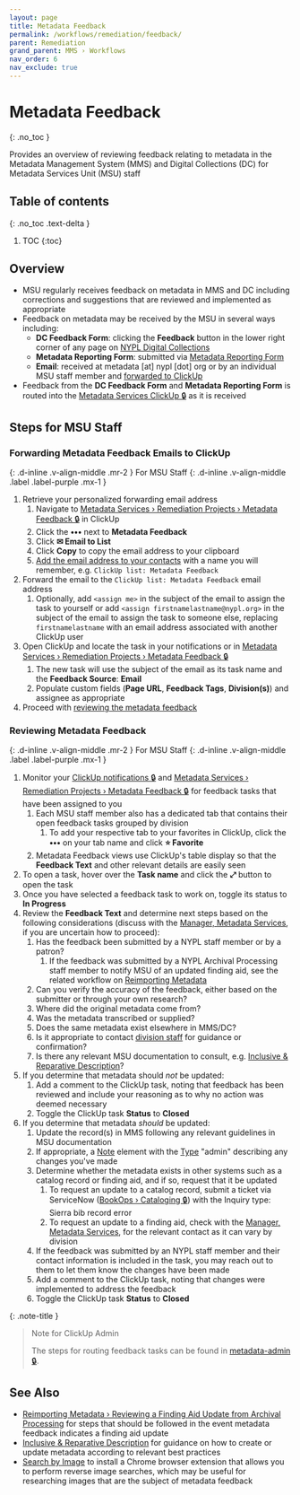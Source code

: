 ```yaml
---
layout: page
title: Metadata Feedback
permalink: /workflows/remediation/feedback/
parent: Remediation
grand_parent: MMS › Workflows
nav_order: 6
nav_exclude: true
---
```


# Metadata Feedback
{: .no_toc }

Provides an overview of reviewing feedback relating to metadata in the Metadata Management System (MMS) and Digital Collections (DC) for Metadata Services Unit (MSU) staff

## Table of contents
{: .no_toc .text-delta }

1. TOC
{:toc}

## Overview
- MSU regularly receives feedback on metadata in MMS and DC including corrections and suggestions that are reviewed and implemented as appropriate
- Feedback on metadata may be received by the MSU in several ways including:
  - **DC Feedback Form**: clicking the **Feedback** button in the lower right corner of any page on [NYPL Digital Collections](https://digitalcollections.nypl.org/)
  - **Metadata Reporting Form**: submitted via [Metadata Reporting Form](/metadata-documentation/contact/form/)
  - **Email**: received at metadata [at] nypl [dot] org or by an individual MSU staff member and [forwarded to ClickUp](#forwarding-metadata-feedback-emails-to-clickup)
- Feedback from the **DC Feedback Form** and **Metadata Reporting Form** is routed into the [Metadata Services ClickUp 🔒](https://app.clickup.com/2305128/v/gr/26b38-7748) as it is received

## Steps for MSU Staff

### Forwarding Metadata Feedback Emails to ClickUp
{: .d-inline .v-align-middle .mr-2 }
For MSU Staff
{: .d-inline .v-align-middle .label .label-purple .mx-1 }
1. Retrieve your personalized forwarding email address 
   1. Navigate to [Metadata Services › Remediation Projects › Metadata Feedback 🔒](https://app.clickup.com/2305128/v/gr/26b38-7748) in ClickUp
   1. Click the **•••** next to **Metadata Feedback**
   1. Click **✉ Email to List**
   1. Click **Copy** to copy the email address to your clipboard
   1. [Add the email address to your contacts](https://support.google.com/contacts/answer/1069522?hl=en) with a name you will remember, e.g. `ClickUp list: Metadata Feedback`
1. Forward the email to the `ClickUp list: Metadata Feedback` email address
   1. Optionally, add `<assign me>` in the subject of the email to assign the task to yourself or add `<assign firstnamelastname@nypl.org>` in the subject of the email to assign the task to someone else, replacing `firstnamelastname` with an email address associated with another ClickUp user
1. Open ClickUp and locate the task in your notifications or in [Metadata Services › Remediation Projects › Metadata Feedback 🔒](https://app.clickup.com/2305128/v/gr/26b38-7748)
   1. The new task will use the subject of the email as its task name and the **Feedback Source**: **Email**
   1. Populate custom fields (**Page URL**, **Feedback Tags**, **Division(s)**) and assignee as appropriate
1. Proceed with [reviewing the metadata feedback](#reviewing-metadata-feedback)

### Reviewing Metadata Feedback
{: .d-inline .v-align-middle .mr-2 }
For MSU Staff
{: .d-inline .v-align-middle .label .label-purple .mx-1 }
1. Monitor your [ClickUp notifications 🔒](https://app.clickup.com/2305128/notifications) and [Metadata Services › Remediation Projects › Metadata Feedback 🔒](https://app.clickup.com/2305128/v/gr/26b38-7748) for feedback tasks that have been assigned to you
   1. Each MSU staff member also has a dedicated tab that contains their open feedback tasks grouped by division
      1. To add your respective tab to your favorites in ClickUp, click the **•••** on your tab name and click **⭐ Favorite**
   1. Metadata Feedback views use ClickUp's table display so that the **Feedback Text** and other relevant details are easily seen
1. To open a task, hover over the **Task name** and click the **⤢** button to open the task
1. Once you have selected a feedback task to work on, toggle its status to **In Progress**
1. Review the **Feedback Text** and determine next steps based on the following considerations (discuss with the [Manager, Metadata Services](/metadata-documentation/contact/), if you are uncertain how to proceed):
   1. Has the feedback been submitted by a NYPL staff member or by a patron?
      1. If the feedback was submitted by a NYPL Archival Processing staff member to notify MSU of an updated finding aid, see the related workflow on [Reimporting Metadata](/metadata-documentation/workflows/remediation/reimporting/#reviewing-a-finding-aid-update-from-archival-processing)
   1. Can you verify the accuracy of the feedback, either based on the submitter or through your own research?
   1. Where did the original metadata come from?
   1. Was the metadata transcribed or supplied?
   1. Does the same metadata exist elsewhere in MMS/DC?
   1. Is it appropriate to contact [division staff](https://docs.google.com/spreadsheets/d/1P-YDJigon640fTCLP4Ig4-zmzqrX88v5M24ShuxFNVY/edit) for guidance or confirmation?
   1. Is there any relevant MSU documentation to consult, e.g. [Inclusive & Reparative Description](/metadata-documentation/metadata/inclusive-reparative/)?
1. If you determine that metadata should _not_ be updated:
   1. Add a comment to the ClickUp task, noting that feedback has been reviewed and include your reasoning as to why no action was deemed necessary
   1. Toggle the ClickUp task **Status** to **Closed**
1. If you determine that metadata _should_ be updated:
   1. Update the record(s) in MMS following any relevant guidelines in MSU documentation
   1. If appropriate, a [Note](/metadata/element/note/) element with the [Type](/metadata/element/note/#type) "admin" describing any changes you've made
   1. Determine whether the metadata exists in other systems such as a catalog record or finding aid, and if so, request that it be updated
      1. To request an update to a catalog record, submit a ticket via ServiceNow ([BookOps › Cataloging 🔒](https://nyplprod.service-now.com/nyplsp?id=sc_cat_item&sys_id=37d54594c4504d00f254019b5f40e91f)) with the Inquiry type: Sierra bib record error
      1. To request an update to a finding aid, check with the [Manager, Metadata Services](/metadata-documentation/contact/), for the relevant contact as it can vary by division
   1. If the feedback was submitted by an NYPL staff member and their contact information is included in the task, you may reach out to them to let them know the changes have been made
   1. Add a comment to the ClickUp task, noting that changes were implemented to address the feedback
   1. Toggle the ClickUp task **Status** to **Closed**

{: .note-title }
> Note for ClickUp Admin
>
> The steps for routing feedback tasks can be found in [metadata-admin 🔒](https://github.com/NYPL/metadata-admin/blob/main/clickup.md#metadata-feedback).

## See Also
- [Reimporting Metadata › Reviewing a Finding Aid Update from Archival Processing](/metadata-documentation/workflows/remediation/reimporting/#reviewing-a-finding-aid-update-from-archival-processing) for steps that should be followed in the event metadata feedback indicates a finding aid update
- [Inclusive & Reparative Description](/metadata-documentation/metadata/inclusive-reparative/) for guidance on how to create or update metadata according to relevant best practices
- [Search by Image](https://chrome.google.com/webstore/detail/search-by-image/cnojnbdhbhnkbcieeekonklommdnndci) to install a Chrome browser extension that allows you to perform reverse image searches, which may be useful for researching images that are the subject of metadata feedback